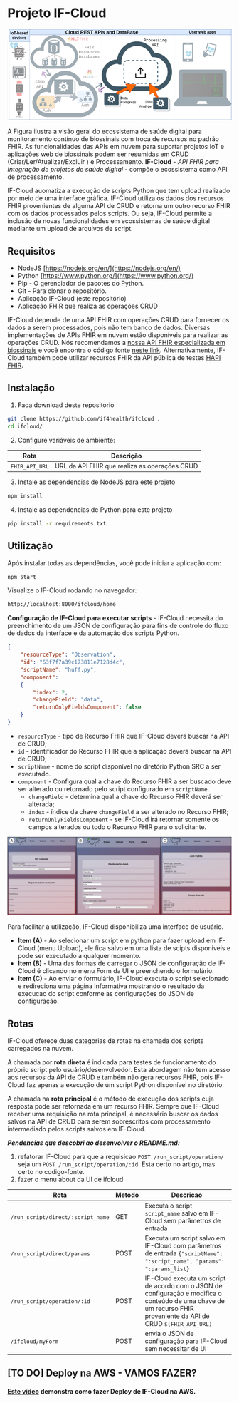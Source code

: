 # Projeto IF-Cloud
  
![H2Cloud – Heterogeneous Health Cloud (Nuvem de Saúde Heterogênea)](./img/IF-Cloud-paper-CBIS2024.png)

A Figura ilustra a visão  geral do ecossistema de saúde digital para monitoramento contínuo de biossinais com troca de recursos no padrão FHIR. As funcionalidades das APIs em nuvem para suportar projetos IoT e aplicações web de biossinais podem ser resumidas em CRUD (Criar/Ler/Atualizar/Excluir ) e Processamento. **IF-Cloud** - *API FHIR para Integração de projetos de saúde digital* - compõe o ecossistema como API de processamento.

IF-Cloud auomatiza a execução de scripts Python que tem upload realizado por meio de uma interface gráfica. IF-Cloud utiliza os dados dos recursos FHIR provenientes de alguma API de CRUD e retorna um outro recurso FHIR com os dados processados pelos scripts. Ou seja, IF-Cloud permite a inclusão de novas funcionalidades em ecossistemas de saúde digital mediante um upload de arquivos de script.


## Requisitos
- NodeJS [https://nodejs.org/en/](https://nodejs.org/en/)
- Python [https://www.python.org/](https://www.python.org/)
- Pip - O gerenciador de pacotes do Python.
- Git - Para clonar o repositório.
- Aplicação IF-Cloud (este repositório)
- Aplicação FHIR que realiza as operações CRUD


IF-Cloud depende de uma API FHIR com operações CRUD para fornecer os dados a serem processados, pois não tem banco de dados. Diversas implementações de APIs FHIR em nuvem estão disponíveis para realizar as operações CRUD.
Nós recomendamos a [nossa API FHIR especializada em biossinais](https://biosignalinfhir.if4health.com.br/api-docs/) e você encontra o código fonte [neste link](https://github.com/if4health/FASS-ECG). Alternativamente, IF-Cloud também pode utilizar recursos FHIR da API pública de testes [HAPI FHIR](https://hapi.fhir.org/baseR4/swagger-ui/).


## Instalação
1. Faca download deste repositorio
```sh
git clone https://github.com/if4health/ifcloud .
cd ifcloud/
```
2. Configure variáveis de ambiente:

| Rota | Descrição |
|------|-----------|
| `FHIR_API_URL` | URL da API FHIR que realiza as operações CRUD |


3. Instale as dependencias de NodeJS para este projeto 
```sh
npm install
```

4. Instale as dependencias de Python para este projeto 
```sh
pip install -r requirements.txt
```


## Utilização
Após instalar todas as dependências, você pode iniciar a aplicação com:
```sh
npm start
```
Visualize o IF-Cloud rodando no navegador:
```sh
http://localhost:8000/ifcloud/home
```

**Configuração de IF-Cloud para executar scripts** - IF-Cloud necessita do preenchimento de um JSON de configuração para fins de controle do fluxo de dados da interface e da automação dos scripts Python.

```json
{
    "resourceType": "Observation",
    "id": "63f7f7a39c173811e7128d4c",
    "scriptName": "huff.py",
    "component":
    {
        "index": 2,
        "changeField": "data",
        "returnOnlyFieldsComponent": false
    }
}
```

- `resourceType` - tipo de Recurso FHIR que IF-Cloud deverá buscar na API de CRUD;
- `id` - identificador do Recurso FHIR que a aplicação deverá buscar na API de CRUD;
- `scriptName` - nome do script disponível no diretório Python SRC a ser executado.
- `component` - Configura qual a chave do Recurso FHIR a ser buscado deve ser alterado ou retornado pelo script configurado em `scriptName`.
	- `changeField` - determina qual a chave do Recurso FHIR deverá ser alterada;
	- `index` - índice da chave `changeField` a ser alterado no Recurso FHIR;
	- `returnOnlyFieldsComponent` - se IF-Cloud irá retornar somente os campos alterados ou todo o Recurso FHIR para o solicitante.


![Interface de Usuário do IF-Cloud](./img/IF-Cloud-UI.png)

Para facilitar a utilização, IF-Cloud disponibiliza uma interface de usuário.
- **Item (A)** - Ao selecionar um script em python para fazer upload em IF-Cloud (menu Upload), ele fica salvo em uma lista de scipts disponiveis e pode ser executado a qualquer momento.
- **Item (B)** - Uma das formas de carregar o JSON de configuração de IF-Cloud é clicando no menu Form da UI e preenchendo o formulário.
- **Item (C)** - Ao enviar o formulário, IF-Cloud executa o script selecionado e redireciona uma página informativa mostrando o resultado da execucao do script conforme as configurações do JSON de configuração.



## Rotas

IF-Cloud oferece duas categorias de rotas na chamada dos scripts carregados na nuvem. 

A chamada por **rota direta** é indicada para testes de funcionamento do próprio script pelo usuário/desenvolvedor. Esta abordagem não tem acesso aos recursos da API de CRUD e também não gera recursos FHIR, pois IF-Cloud faz apenas a execução de um script Python disponível no diretório. 

A chamada na **rota principal** é o método de execução dos scripts cuja resposta pode ser retornada em um recurso FHIR. Sempre que IF-Cloud receber uma requisição na rota principal, é necessário buscar os dados salvos na API de CRUD para serem sobrescritos com processamento intermediado pelos scripts salvos em IF-Cloud. 


***Pendencias que descobri ao desenvolver o README.md:***
1. refatorar IF-Cloud para que a requisicao `POST /run_script/operation/` seja um `POST /run_script/operation/:id`. Esta certo no artigo, mas certo no codigo-fonte.
2. fazer o menu about da UI de ifcloud

 
| Rota               | Metodo | Descricao                                                                                                  |
|--------------------|--------|------------------------------------------------------------------------------------------------------------|
| `/run_script/direct/:script_name` | GET | Executa o script `script_name` salvo em IF-Cloud sem parâmetros de entrada |
| `/run_script/direct/params` | POST | Executa um script salvo em IF-Cloud com parâmetros de entrada `{"scriptName": ":script_name", "params": ":params_list}` |
| `/run_script/operation/:id` | POST | IF-Cloud executa um script de acordo com o JSON de configuração e modifica o conteúdo de uma chave de um recurso FHIR proveniente da API de CRUD `$(FHIR_API_URL)` |
| `/ifcloud/myForm` | POST | envia o JSON de configuração para IF-Cloud sem necessitar de UI |



## [TO DO] Deploy na AWS - VAMOS FAZER?
#### [Este vídeo](https://www.youtube.com/watch?v=Mb1zueb-s5k) demonstra como fazer Deploy de IF-Cloud na AWS.
